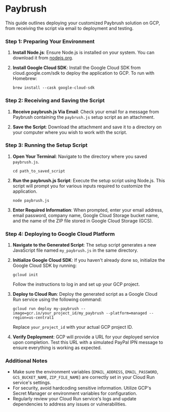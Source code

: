 # Paybrush

This guide outlines deploying your customized Paybrush solution on GCP, from receiving the script via email to deployment and testing.

### Step 1: Preparing Your Environment

1. **Install Node.js**: Ensure Node.js is installed on your system. You can download it from [nodejs.org](nodejs.org).

2. **Install Google Cloud SDK**: Install the Google Cloud SDK from cloud.google.com/sdk to deploy the application to GCP. To run with Homebrew:
   ```
   brew install --cask google-cloud-sdk
   ```

### Step 2: Receiving and Saving the Script

1. **Receive paybrush.js Via Email**: Check your email for a message from Paybrush containing the `paybrush.js` setup script as an attachment.

2. **Save the Script**: Download the attachment and save it to a directory on your computer where you wish to work with the script.

### Step 3: Running the Setup Script

1. **Open Your Terminal**: Navigate to the directory where you saved `paybrush.js`.
   ```
   cd path_to_saved_script
   ```

2. **Run the paybrush.js Script**: Execute the setup script using Node.js. This script will prompt you for various inputs required to customize the application.
   ```
   node paybrush.js
   ```

3. **Enter Required Information**: When prompted, enter your email address, email password, company name, Google Cloud Storage bucket name, and the name of the ZIP file stored in Google Cloud Storage (GCS).

### Step 4: Deploying to Google Cloud Platform

1. **Navigate to the Generated Script**: The setup script generates a new JavaScript file named `my_paybrush.js` in the same directory.

2. **Initialize Google Cloud SDK**: If you haven't already done so, initialize the Google Cloud SDK by running:
   ```
   gcloud init
   ```
   Follow the instructions to log in and set up your GCP project.

3. **Deploy to Cloud Run**: Deploy the generated script as a Google Cloud Run service using the following command:
   ```
   gcloud run deploy my-paybrush --image=gcr.io/your_project_id/my_paybrush --platform=managed --region=us-central1
   ```
   Replace `your_project_id` with your actual GCP project ID.

4. **Verify Deployment**: GCP will provide a URL for your deployed service upon completion. Test this URL with a simulated PayPal IPN message to ensure everything is working as expected.

### Additional Notes

- Make sure the environment variables (`EMAIL_ADDRESS`, `EMAIL_PASSWORD`, `GCS_BUCKET_NAME`, `ZIP_FILE_NAME`) are correctly set in your Cloud Run service's settings.
- For security, avoid hardcoding sensitive information. Utilize GCP's Secret Manager or environment variables for configuration.
- Regularly review your Cloud Run service's logs and update dependencies to address any issues or vulnerabilities.
